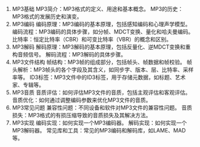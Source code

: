 ﻿1. MP3基础
MP3简介：MP3格式的定义、用途和基本概念。
MP3的历史：MP3格式的发展历史和演变。
2. MP3编码
编码原理：MP3编码的基本原理，包括感知编码和心理声学模型。
编码流程：MP3编码的具体步骤，如分帧、MDCT变换、量化和哈夫曼编码。
比特率：恒定比特率（CBR）和可变比特率（VBR）的概念和区别。
3. MP3解码
解码原理：MP3解码的基本原理，包括反量化、逆MDCT变换和重构音频信号。
解码流程：MP3解码的具体步骤。
4. MP3文件结构
帧结构：MP3帧的组成部分，包括帧头、帧数据和帧校验。
帧头解析：MP3帧头的各个字段及其含义，如同步字、版本、层、比特率、采样率等。
ID3标签：MP3文件中的ID3标签，用于存储元数据，如标题、艺术家、专辑等。
5. MP3音质
音质评估：如何评估MP3文件的音质，包括主观评估和客观评估。
音质优化：如何通过调整编码参数来优化MP3文件的音质。
6. MP3常见问题
兼容性问题：不同设备和软件对MP3文件的兼容性问题。
音质损失：MP3格式的有损压缩导致的音质损失及其解决方法。
7. MP3实现
编码实现：如何实现一个MP3编码器。
解码实现：如何实现一个MP3解码器。
常见库和工具：常见的MP3编码和解码库，如LAME、MAD等。